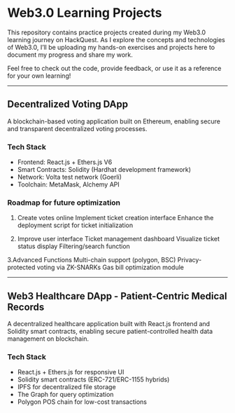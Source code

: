 # Web3.0 Learning Projects  
This repository contains practice projects created during my Web3.0 learning journey on HackQuest. As I explore the concepts and technologies of Web3.0, I’ll be uploading my hands-on exercises and projects here to document my progress and share my work.  

Feel free to check out the code, provide feedback, or use it as a reference for your own learning!  

---
## Decentralized Voting DApp
A blockchain-based voting application built on Ethereum, enabling secure and transparent decentralized voting processes.

### Tech Stack
- Frontend: React.js + Ethers.js V6
- Smart Contracts: Solidity (Hardhat development framework)
- Network: Volta test network (Goerli)
- Toolchain: MetaMask, Alchemy API

### Roadmap for future optimization
1. Create votes online
Implement ticket creation interface
Enhance the deployment script for ticket initialization

2. Improve user interface
Ticket management dashboard
Visualize ticket status display
Filtering/search function

3.Advanced Functions
Multi-chain support (polygon, BSC)
Privacy-protected voting via ZK-SNARKs
Gas bill optimization module

---


## Web3 Healthcare DApp - Patient-Centric Medical Records 
A decentralized healthcare application built with React.js frontend and Solidity smart contracts, enabling secure patient-controlled health data management on blockchain.  


### Tech Stack
- React.js + Ethers.js for responsive UI  
- Solidity smart contracts (ERC-721/ERC-1155 hybrids)  
- IPFS for decentralized file storage  
- The Graph for query optimization  
- Polygon POS chain for low-cost transactions  

